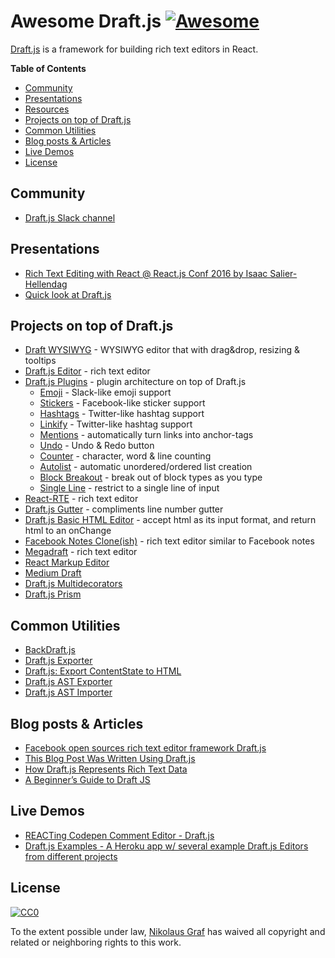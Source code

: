 # Awesome Draft.js [![Awesome](https://cdn.rawgit.com/sindresorhus/awesome/d7305f38d29fed78fa85652e3a63e154dd8e8829/media/badge.svg)](https://github.com/sindresorhus/awesome)

[Draft.js](https://facebook.github.io/draft-js/) is a framework for building rich text editors in React.

**Table of Contents**

- [Community](https://github.com/nikgraf/awesome-draft-js#community)
- [Presentations](https://github.com/nikgraf/awesome-draft-js#presentations)
- [Resources](https://github.com/nikgraf/awesome-draft-js#resources)
- [Projects on top of Draft.js](https://github.com/nikgraf/awesome-draft-js#projects-on-top-of-draftjs)
- [Common Utilities](https://github.com/nikgraf/awesome-draft-js#common-utilities)
- [Blog posts & Articles](https://github.com/nikgraf/awesome-draft-js#blog-posts--articles)
- [Live Demos](https://github.com/nikgraf/awesome-draft-js#live-demos)
- [License](https://github.com/nikgraf/awesome-draft-js#license)

## Community 

* [Draft.js Slack channel](https://draftjs.herokuapp.com/)

## Presentations
* [Rich Text Editing with React @ React.js Conf 2016 by Isaac Salier-Hellendag ](https://www.youtube.com/watch?v=feUYwoLhE_4)
* [Quick look at Draft.js](https://www.youtube.com/watch?v=6sfltBwKjsw)

## Projects on top of Draft.js

* [Draft WYSIWYG](https://github.com/bkniffler/draft-wysiwyg) - WYSIWYG editor that with drag&drop, resizing & tooltips
* [Draft.js Editor](https://github.com/AlastairTaft/draft-js-editor/) - rich text editor
* [Draft.js Plugins](https://github.com/draft-js-plugins/draft-js-plugins) - plugin architecture on top of Draft.js
  - [Emoji](https://www.draft-js-plugins.com/plugin/emoji) - Slack-like emoji support
  - [Stickers](https://www.draft-js-plugins.com/plugin/sticker) - Facebook-like sticker support
  - [Hashtags](https://www.draft-js-plugins.com/plugin/hashtag) - Twitter-like hashtag support
  - [Linkify](https://www.draft-js-plugins.com/plugin/linkify) - Twitter-like hashtag support
  - [Mentions](https://www.draft-js-plugins.com/plugin/mention) - automatically turn links into anchor-tags
  - [Undo](https://www.draft-js-plugins.com/plugin/undo) - Undo & Redo button
  - [Counter](https://www.draft-js-plugins.com/plugin/counter) - character, word & line counting
  - [Autolist](https://github.com/icelab/draft-js-autolist-plugin) - automatic unordered/ordered list creation
  - [Block Breakout](https://github.com/icelab/draft-js-block-breakout-plugin) - break out of block types as you type
  - [Single Line](https://github.com/icelab/draft-js-single-line-plugin) - restrict to a single line of input
* [React-RTE](https://github.com/sstur/react-rte/) - rich text editor
* [Draft.js Gutter](https://github.com/yepnamesjames/draft-js-gutter) - compliments line number gutter
* [Draft.js Basic HTML Editor](https://github.com/dburrows/draft-js-basic-html-editor) - accept html as its input format, and return html to an onChange
* [Facebook Notes Clone(ish)](https://github.com/andrewcoelho/react-text-editor) - rich text editor similar to Facebook notes
* [Megadraft](https://github.com/globocom/megadraft) - rich text editor
* [React Markup Editor](https://github.com/GitbookIO/react-markup-editor)
* [Medium Draft](https://github.com/brijeshb42/medium-draft)
* [Draft.js Multidecorators](https://github.com/SamyPesse/draftjs-multidecorators)
* [Draft.js Prism](https://github.com/SamyPesse/draftjs-prism)

## Common Utilities

* [BackDraft.js](https://github.com/evanc/backdraft-js)
* [Draft.js Exporter](https://github.com/rkpasia/draft-js-exporter)
* [Draft.js: Export ContentState to HTML](https://github.com/sstur/draft-js-export-html)
* [Draft.js AST Exporter](https://github.com/icelab/draft-js-ast-exporter)
* [Draft.js AST Importer](https://github.com/icelab/draft-js-ast-importer)

## Blog posts & Articles

* [Facebook open sources rich text editor framework Draft.js](https://code.facebook.com/posts/1684092755205505/facebook-open-sources-rich-text-editor-framework-draft-js/)
* [This Blog Post Was Written Using Draft.js](http://thepracticaldev.com/@ben/this-blog-post-was-written-using-draft-js)
* [How Draft.js Represents Rich Text Data](https://medium.com/@rajaraodv/how-draft-js-represents-rich-text-data-eeabb5f25cf2#.7gd8psdvi)
* [A Beginner’s Guide to Draft JS](https://medium.com/@adrianli/a-beginner-s-guide-to-draft-js-d1823f58d8cc#.uufeulpl5)

## Live Demos

* [REACTing Codepen Comment Editor - Draft.js](http://codepen.io/rkpasia/full/jqbrpq)
* [Draft.js Examples - A Heroku app w/ several example Draft.js Editors from different projects](http://draftjs-examples.herokuapp.com/)

## License

[![CC0](http://mirrors.creativecommons.org/presskit/buttons/88x31/svg/cc-zero.svg)](https://creativecommons.org/publicdomain/zero/1.0/)

To the extent possible under law, [Nikolaus Graf](https://github.com/nikgraf/) has waived all copyright and related or neighboring rights to this work.

